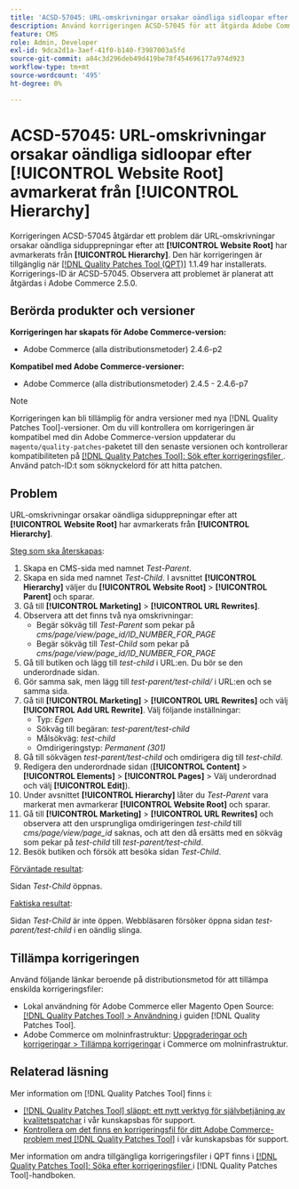 ```yaml
---
title: 'ACSD-57045: URL-omskrivningar orsakar oändliga sidloopar efter [!UICONTROL Website Root] avmarkerat från [!UICONTROL Hierarchy]'
description: Använd korrigeringen ACSD-57045 för att åtgärda Adobe Commerce-problemet där URL-omskrivningar orsakar oändliga sidupprepningar efter att [!UICONTROL Website Root] har avmarkerats från [!UICONTROL Hierarchy].
feature: CMS
role: Admin, Developer
exl-id: 9dca2d1a-3aef-41f0-b140-f3987003a5fd
source-git-commit: a84c3d296deb49d419be78f454696177a974d923
workflow-type: tm+mt
source-wordcount: '495'
ht-degree: 0%

---
```


# ACSD-57045: URL-omskrivningar orsakar oändliga sidloopar efter [!UICONTROL Website Root] avmarkerat från [!UICONTROL Hierarchy]

Korrigeringen ACSD-57045 åtgärdar ett problem där URL-omskrivningar orsakar oändliga sidupprepningar efter att **[!UICONTROL Website Root]** har avmarkerats från **[!UICONTROL Hierarchy]**. Den här korrigeringen är tillgänglig när [[!DNL Quality Patches Tool (QPT)]](/help/announcements/adobe-commerce-announcements/magento-quality-patches-released-new-tool-to-self-serve-quality-patches.md) 1.1.49 har installerats. Korrigerings-ID är ACSD-57045. Observera att problemet är planerat att åtgärdas i Adobe Commerce 2.5.0.

## Berörda produkter och versioner

**Korrigeringen har skapats för Adobe Commerce-version:**

* Adobe Commerce (alla distributionsmetoder) 2.4.6-p2

**Kompatibel med Adobe Commerce-versioner:**

* Adobe Commerce (alla distributionsmetoder) 2.4.5 - 2.4.6-p7

>[!NOTE]
>
>Korrigeringen kan bli tillämplig för andra versioner med nya [!DNL Quality Patches Tool]-versioner. Om du vill kontrollera om korrigeringen är kompatibel med din Adobe Commerce-version uppdaterar du `magento/quality-patches`-paketet till den senaste versionen och kontrollerar kompatibiliteten på [[!DNL Quality Patches Tool]: Sök efter korrigeringsfiler ](https://experienceleague.adobe.com/tools/commerce-quality-patches/index.html). Använd patch-ID:t som söknyckelord för att hitta patchen.

## Problem

URL-omskrivningar orsakar oändliga sidupprepningar efter att **[!UICONTROL Website Root]** har avmarkerats från **[!UICONTROL Hierarchy]**.

<u>Steg som ska återskapas</u>:

1. Skapa en CMS-sida med namnet *Test-Parent*.
1. Skapa en sida med namnet *Test-Child*. I avsnittet **[!UICONTROL Hierarchy]** väljer du **[!UICONTROL Website Root]** > **[!UICONTROL Parent]** och sparar.
1. Gå till **[!UICONTROL Marketing]** > **[!UICONTROL URL Rewrites]**.
1. Observera att det finns två nya omskrivningar:
   * Begär sökväg till *Test-Parent* som pekar på *cms/page/view/page_id/ID_NUMBER_FOR_PAGE*
   * Begär sökväg till *Test-Child* som pekar på *cms/page/view/page_id/ID_NUMBER_FOR_PAGE*
1. Gå till butiken och lägg till *test-child* i URL:en. Du bör se den underordnade sidan.
1. Gör samma sak, men lägg till *test-parent/test-child/* i URL:en och se samma sida.
1. Gå till **[!UICONTROL Marketing]** > **[!UICONTROL URL Rewrites]** och välj **[!UICONTROL Add URL Rewrite]**. Välj följande inställningar:
   * Typ: *Egen*
   * Sökväg till begäran: *test-parent/test-child*
   * Målsökväg: *test-child*
   * Omdirigeringstyp: *Permanent (301)*
1. Gå till sökvägen *test-parent/test-child* och omdirigera dig till *test-child*.
1. Redigera den underordnade sidan (**[!UICONTROL Content]** > **[!UICONTROL Elements]** > **[!UICONTROL Pages]** > Välj underordnad och välj **[!UICONTROL Edit]**).
1. Under avsnittet **[!UICONTROL Hierarchy]** låter du *Test-Parent* vara markerat men avmarkerar **[!UICONTROL Website Root]** och sparar.
1. Gå till **[!UICONTROL Marketing]** > **[!UICONTROL URL Rewrites]** och observera att den ursprungliga omdirigeringen *test-child* till *cms/page/view/page_id* saknas, och att den då ersätts med en sökväg som pekar på *test-child* till *test-parent/test-child*.
1. Besök butiken och försök att besöka sidan *Test-Child*.

<u>Förväntade resultat</u>:

Sidan *Test-Child* öppnas.

<u>Faktiska resultat</u>:

Sidan *Test-Child* är inte öppen. Webbläsaren försöker öppna sidan *test-parent/test-child* i en oändlig slinga.

## Tillämpa korrigeringen

Använd följande länkar beroende på distributionsmetod för att tillämpa enskilda korrigeringsfiler:

* Lokal användning för Adobe Commerce eller Magento Open Source: [[!DNL Quality Patches Tool] > Användning ](https://experienceleague.adobe.com/docs/commerce-operations/tools/quality-patches-tool/usage.html) i guiden [!DNL Quality Patches Tool].
* Adobe Commerce om molninfrastruktur: [Uppgraderingar och korrigeringar > Tillämpa korrigeringar](https://experienceleague.adobe.com/docs/commerce-cloud-service/user-guide/develop/upgrade/apply-patches.html) i Commerce om molninfrastruktur.

## Relaterad läsning

Mer information om [!DNL Quality Patches Tool] finns i:

* [[!DNL Quality Patches Tool] släppt: ett nytt verktyg för självbetjäning av kvalitetspatchar](/help/announcements/adobe-commerce-announcements/magento-quality-patches-released-new-tool-to-self-serve-quality-patches.md) i vår kunskapsbas för support.
* [Kontrollera om det finns en korrigeringsfil för ditt Adobe Commerce-problem med  [!DNL Quality Patches Tool]](/help/support-tools/patches-available-in-qpt-tool/check-patch-for-magento-issue-with-magento-quality-patches.md) i vår kunskapsbas för support.

Mer information om andra tillgängliga korrigeringsfiler i QPT finns i [[!DNL Quality Patches Tool]: Söka efter korrigeringsfiler ](https://experienceleague.adobe.com/tools/commerce-quality-patches/index.html) i [!DNL Quality Patches Tool]-handboken.
